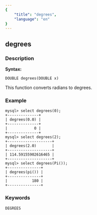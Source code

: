 ```yaml
---
{
    "title": "degrees",
    "language": "en"
}
---
```


<!-- 
Licensed to the Apache Software Foundation (ASF) under one
or more contributor license agreements.  See the NOTICE file
distributed with this work for additional information
regarding copyright ownership.  The ASF licenses this file
to you under the Apache License, Version 2.0 (the
"License"); you may not use this file except in compliance
with the License.  You may obtain a copy of the License at
  http://www.apache.org/licenses/LICENSE-2.0
Unless required by applicable law or agreed to in writing,
software distributed under the License is distributed on an
"AS IS" BASIS, WITHOUT WARRANTIES OR CONDITIONS OF ANY
KIND, either express or implied.  See the License for the
specific language governing permissions and limitations
under the License.
-->

## degrees

### Description
**Syntax:**

`DOUBLE degrees(DOUBLE x)`

This function converts radians to degrees.

### Example

```
mysql> select degrees(0);
+--------------+
| degrees(0.0) |
+--------------+
|            0 |
+--------------+
mysql> select degrees(2);
+--------------------+
| degrees(2.0)       |
+--------------------+
| 114.59155902616465 |
+--------------------+
mysql> select degrees(Pi());
+---------------+
| degrees(pi()) |
+---------------+
|           180 |
+---------------+
```

### Keywords
	DEGREES
